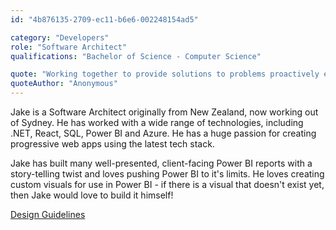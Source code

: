 ```yaml
---
id: "4b876135-2709-ec11-b6e6-002248154ad5"

category: "Developers"
role: "Software Architect"
qualifications: "Bachelor of Science - Computer Science"

quote: "Working together to provide solutions to problems proactively every day, for our clients and internally"
quoteAuthor: "Anonymous"
---
```


[Editing your profile]: https://github.com/SSWConsulting/People/wiki/3.-Editing-your-profile

Jake is a Software Architect originally from New Zealand, now working out of Sydney. He has worked with a wide range of technologies, including .NET, React, SQL, Power BI and Azure. He has a huge passion for creating progressive web apps using the latest tech stack.

Jake has built many well-presented, client-facing Power BI reports with a story-telling twist and loves pushing Power BI to it's limits. He loves creating custom visuals for use in Power BI - if there is a visual that doesn't exist yet, then Jake would love to build it himself!

[Design Guidelines](https://www.ssw.com.au/ssw/logo/ssw/)

&nbsp;
